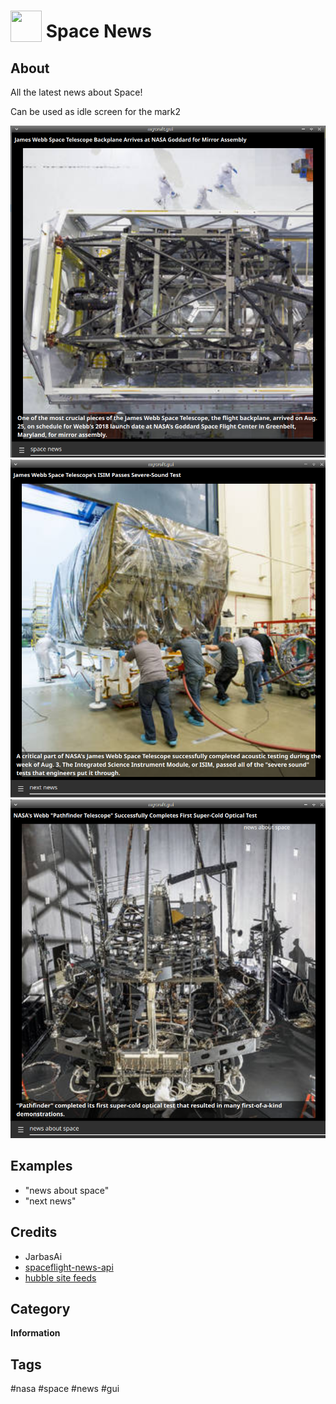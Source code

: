 # <img src='./icon.png' width='50' height='50' style='vertical-align:bottom'/> Space News

## About

All the latest news about Space!

Can be used as idle screen for the mark2

![](gui.png)
![](gui1.png)
![](gui2.png)

## Examples
* "news about space"
* "next news"

## Credits
- JarbasAi
- [spaceflight-news-api](https://spaceflightnewsapi.net/)
- [hubble site feeds](http://hubblesite.org/api/documentation#external_feed)

## Category
**Information**

## Tags
#nasa #space #news #gui
